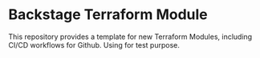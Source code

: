 # Backstage Terraform Module

This repository provides a template for new Terraform Modules, including CI/CD workflows for Github. Using for test purpose.
